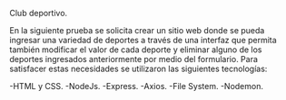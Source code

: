 Club deportivo.

En la siguiente prueba se solicita crear un sitio web donde se pueda ingresar una variedad de deportes a través de una interfaz que permita también modificar el valor de cada deporte y eliminar alguno de los deportes ingresados anteriormente por medio del formulario.
Para satisfacer estas necesidades se utilizaron las siguientes tecnologías:

-HTML y CSS.
-NodeJs.
-Express.
-Axios.
-File System.
-Nodemon.